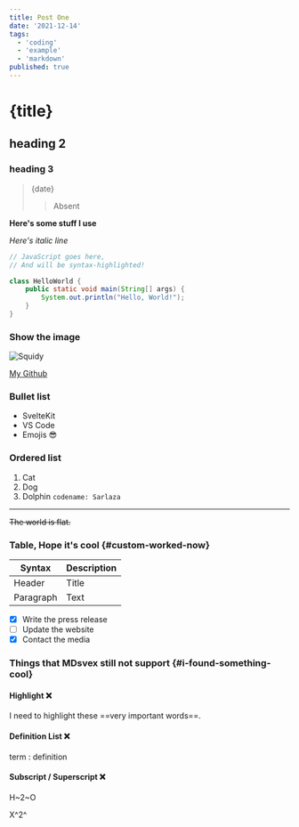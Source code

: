 ```yaml
---
title: Post One
date: '2021-12-14'
tags:
  - 'coding'
  - 'example'
  - 'markdown'
published: true
---
```


# {title}

## heading 2

### heading 3

> {date}
>
> > Absent

**Here's some stuff I use**

_Here's italic line_

```java
// JavaScript goes here,
// And will be syntax-highlighted!

class HelloWorld {
    public static void main(String[] args) {
        System.out.println("Hello, World!");
    }
}
```

### Show the image

![Squidy](https://cdn-icons-png.flaticon.com/64/3823/3823087.png)

[My Github](https://github.com/xenogew)

### Bullet list

- SvelteKit
- VS Code
- Emojis 😎

### Ordered list

1. Cat
2. Dog
3. Dolphin `codename: Sarlaza`

---

~~The world is flat.~~

### Table, Hope it's cool {#custom-worked-now}

| Syntax    | Description |
| --------- | ----------- |
| Header    | Title       |
| Paragraph | Text        |

- [x] Write the press release
- [ ] Update the website
- [x] Contact the media

### Things that MDsvex still not support {#i-found-something-cool}

#### Highlight ❌

I need to highlight these ==very important words==.

#### Definition List ❌

term
: definition

#### Subscript / Superscript ❌

H~2~O

X^2^
